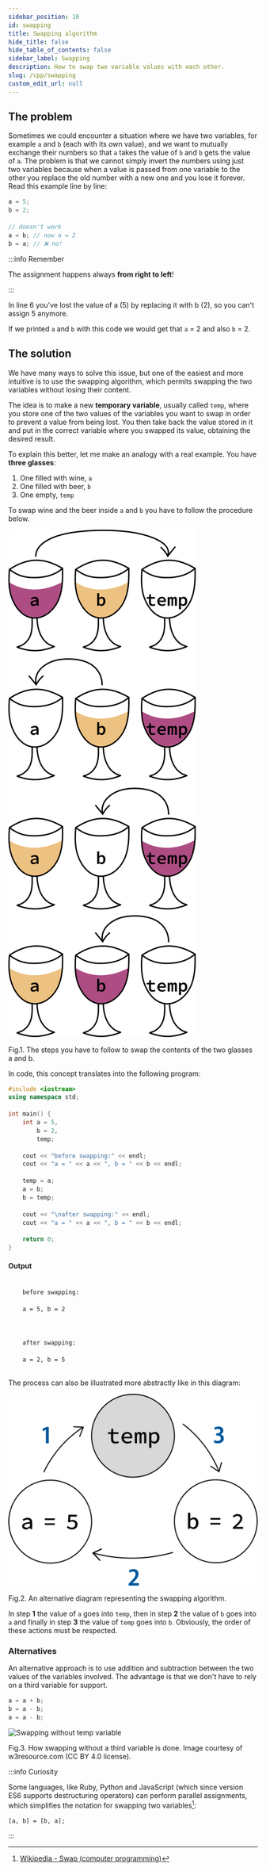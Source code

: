 ```yaml
---
sidebar_position: 10
id: swapping
title: Swapping algorithm
hide_title: false
hide_table_of_contents: false
sidebar_label: Swapping
description: How to swap two variable values with each other.
slug: /cpp/swapping
custom_edit_url: null
---
```



## The problem

Sometimes we could encounter a situation where we have two variables, for example `a` and `b` 
(each with its own value), and we want to mutually exchange their numbers so that `a` takes 
the value of `b` and `b` gets the value of `a`. The problem is that we cannot simply invert 
the numbers using just two variables because when a value is passed from one variable to the 
other you replace the old number with a new one and you lose it forever. Read this example 
line by line:

```cpp {5,6}
a = 5;
b = 2;

// doesn't work
a = b; // now a = 2
b = a; // ❌ no!
```

:::info Remember

The assignment happens always **from right to left**!

:::

In line 6 you've lost the value of a (5) by replacing it with b (2), so you can't assign 5 
anymore.

If we printed `a` and `b` with this code we would get that `a` = 2 and also `b` = 2.

## The solution

We have many ways to solve this issue, but one of the easiest and more intuitive is to use the 
swapping algorithm, which permits swapping the two variables without losing their content.

The idea is to make a new **temporary variable**, usually called `temp`, where you store one of 
the two values of the variables you want to swap in order to prevent a value from being lost. 
You then take back the value stored in it and put in the correct variable where you 
swapped its value, obtaining the desired result.

To explain this better, let me make an analogy with a real example. You have **three glasses**: 
1. One filled with wine, `a`
2. One filled with beer, `b`
3. One empty, `temp`

To swap wine and the beer inside `a` and `b` you have to follow the procedure below.

![A real example of swapping with three glasses](./assets/swapping-algorithm.svg)
<figcaption>Fig.1. The steps you have to follow to swap the contents of the two glasses a and b.</figcaption>

In code, this concept translates into the following program:

```cpp title="swapping.cpp" {12-14}
#include <iostream>
using namespace std;

int main() {
    int a = 5, 
		b = 2, 
		temp;

    cout << "before swapping:" << endl;
    cout << "a = " << a << ", b = " << b << endl;

    temp = a;
    a = b;
    b = temp;

    cout << "\nafter swapping:" << endl;
    cout << "a = " << a << ", b = " << b << endl;

    return 0;
}
```

#### Output
<code class="output">
	before swapping:<br/>
	a = 5, b = 2<br/>
<br/>
	after swapping:<br/>
	a = 2, b = 5<br/>
</code>

The process can also be illustrated more abstractly like in this diagram:

![Swapping diagram](./assets/swapping-diagram.svg)
<figcaption>Fig.2. An alternative diagram representing the swapping algorithm.</figcaption>

In step **1** the value of `a` goes into `temp`, then in step **2** the value of `b` goes into 
`a` and finally in step **3** the value of `temp` goes into `b`. Obviously, the order of these 
actions must be respected.

### Alternatives

An alternative approach is to use addition and subtraction between the two values of the 
variables involved. The advantage is that we don't have to rely on a third variable for 
support.

```cpp
a = a + b;
b = a - b;
a = a - b;
```

![Swapping without temp variable](https://www.w3resource.com/w3r_images/c-basic-declarations-and-expressions-image-exercise-55.png)
<figcaption>Fig.3. How swapping without a third variable is done. Image courtesy of w3resource.com (CC BY 4.0 license).
</figcaption>

:::info Curiosity

Some languages, like Ruby, Python and JavaScript (which since version ES6 supports 
destructuring operators) can perform parallel assignments, which simplifies the notation 
for swapping two variables[^1]:

```
[a, b] = [b, a];
```

:::

[^1]: [Wikipedia - Swap (computer programming)](https://en.wikipedia.org/wiki/Swap_(computer_programming))